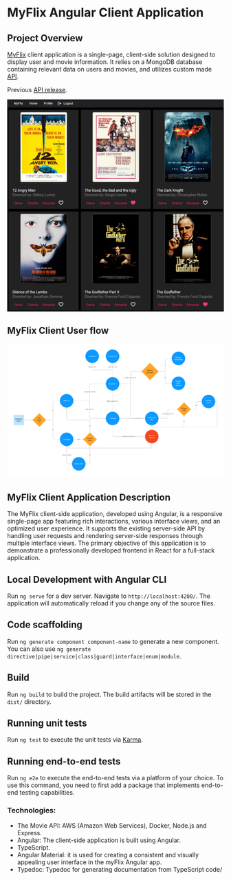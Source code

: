 # MyFlix Angular Client Application

## Project Overview

[MyFlix](https://ecspecial.github.io/myFlix-Angular-client/welcome) client application is a single-page, client-side solution designed to display user and movie information. 
It relies on a MongoDB database containing relevant data on users and movies, and utilizes custom made [API](https://github.com/ecspecial/movie-api-aws).

Previous [API release](https://github.com/ecspecial/Movie_API).

![Image of MyFlix demo](./img/angular-app-demo.png)

## MyFlix Client User flow
![Image of MyFlix demo](./img/user-flow.png)

## MyFlix Client Application Description
The MyFlix client-side application, developed using Angular, is a responsive single-page app featuring rich interactions, various interface views, and an optimized user experience. It supports the existing server-side API by handling user requests and rendering server-side responses through multiple interface views. The primary objective of this application is to demonstrate a professionally developed frontend in React for a full-stack application.

## Local Development with Angular CLI

Run `ng serve` for a dev server. Navigate to `http://localhost:4200/`. The application will automatically reload if you change any of the source files.

## Code scaffolding

Run `ng generate component component-name` to generate a new component. You can also use `ng generate directive|pipe|service|class|guard|interface|enum|module`.

## Build

Run `ng build` to build the project. The build artifacts will be stored in the `dist/` directory.

## Running unit tests

Run `ng test` to execute the unit tests via [Karma](https://karma-runner.github.io).

## Running end-to-end tests

Run `ng e2e` to execute the end-to-end tests via a platform of your choice. To use this command, you need to first add a package that implements end-to-end testing capabilities.

### Technologies:
- The Movie API: AWS (Amazon Web Services), Docker, Node.js and Express.
- Angular: The client-side application is built using Angular.
- TypeScript.
- Angular Material: it is used for creating a consistent and visually appealing user interface in the myFlix Angular app.
- Typedoc: Typedoc for generating documentation from TypeScript code/